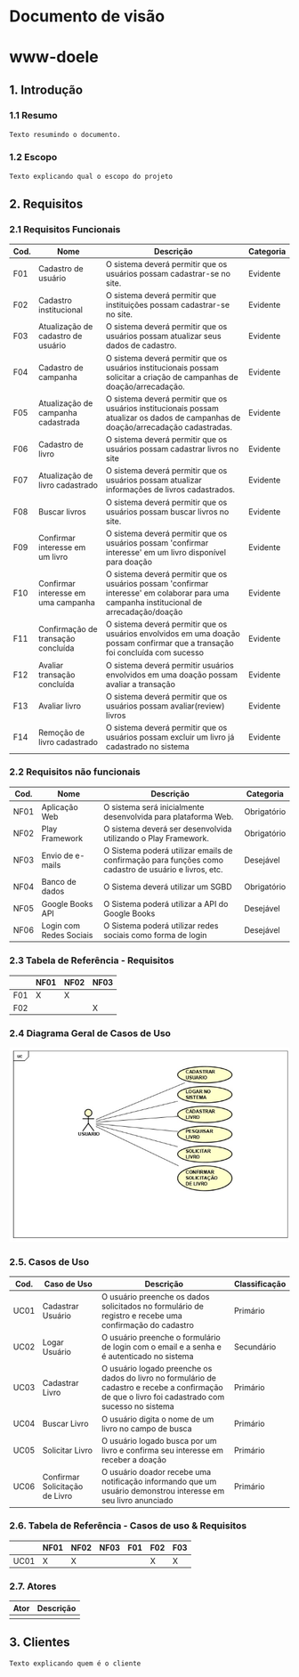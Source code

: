 # Documento de visão
# www-doele
## 1. Introdução
### 1.1 Resumo

    Texto resumindo o documento.

### 1.2 Escopo

    Texto explicando qual o escopo do projeto

## 2. Requisitos

### 2.1 Requisitos Funcionais

| Cod. | Nome | Descrição | Categoria |
| -------- | -------- | -------- | -------- |
| F01 | Cadastro de usuário | O sistema deverá permitir que os usuários possam cadastrar-se no site. |	Evidente|
| F02 | Cadastro institucional | O sistema deverá permitir que instituições possam cadastrar-se no site. |	Evidente|
| F03 | Atualização de cadastro de usuário | O sistema deverá permitir que os usuários possam atualizar seus dados de cadastro. |	Evidente|
| F04 | Cadastro de campanha | O sistema deverá permitir que os usuários institucionais possam solicitar a criação de campanhas de doação/arrecadação. |	Evidente|
| F05 | Atualização de campanha cadastrada| O sistema deverá permitir que os usuários institucionais possam atualizar os dados de campanhas de doação/arrecadação cadastradas. |	Evidente|
| F06 | Cadastro de livro | O sistema deverá permitir que os usuários possam cadastrar livros no site | Evidente|
| F07 | Atualização de livro cadastrado | O sistema deverá permitir que os usuários possam atualizar informações de livros cadastrados. | Evidente|
| F08 | Buscar livros | O sistema deverá permitir que os usuários possam buscar livros no site. | Evidente|
| F09 | Confirmar interesse em um livro | O sistema deverá permitir que os usuários possam 'confirmar interesse' em um livro disponível para doação | Evidente|
| F10 | Confirmar interesse em uma campanha | O sistema deverá permitir que os usuários possam 'confirmar interesse' em colaborar para uma campanha institucional de arrecadação/doação | Evidente|
| F11 | Confirmação de transação concluída | O sistema deverá permitir que os usuários envolvidos em uma doação possam confirmar que a transação foi concluída com sucesso | Evidente|
| F12 | Avaliar transação concluída | O sistema deverá permitir usuários envolvidos em uma doação possam avaliar a transação | Evidente|
| F13 | Avaliar livro | O sistema deverá permitir que os usuários possam avaliar(review) livros | Evidente|
| F14 | Remoção de livro cadastrado | O sistema deverá permitir que os usuários possam excluir um livro já cadastrado no sistema | Evidente|


### 2.2 Requisitos não funcionais

| Cod. | Nome | Descrição | Categoria |
| -------- | -------- | -------- | -------- |
| NF01 | Aplicação Web | O sistema será  inicialmente desenvolvida para plataforma Web. | Obrigatório|
| NF02 | Play Framework | O sistema deverá ser desenvolvida utilizando o Play Framework. | Obrigatório|
| NF03 | Envio de e-mails | O Sistema poderá utilizar emails de confirmação para funções como cadastro de usuário e livros, etc. | Desejável|
| NF04 | Banco de dados | O Sistema deverá utilizar um SGBD  | Obrigatório|
| NF05 | Google Books API | O Sistema poderá utilizar a API do Google Books | Desejável|
| NF06 | Login com Redes Sociais | O Sistema poderá utilizar redes sociais como forma de login  | Desejável|


### 2.3 Tabela de Referência - Requisitos

| | NF01 | NF02 | NF03 |
| -------- | -------- | -------- | -------- |
| F01 | X | X |	|
| F02 |  | | X |

### 2.4 Diagrama Geral de Casos de Uso

![Diagrama de casos de uso](diagrama-cdu.jpeg)

### 2.5. Casos de Uso

| Cod. | Caso de Uso | Descrição | Classificação |
| -------- | -------- | -------- | -------- |
| UC01 | Cadastrar Usuário | O usuário preenche os dados solicitados no formulário de registro e recebe uma confirmação do cadastro | Primário |
| UC02 | Logar Usuário | O usuário preenche o formulário de login com o email e a senha e é autenticado no sistema | Secundário |
| UC03 | Cadastrar Livro | O usuário logado preenche os dados do livro no formulário de cadastro e recebe a confirmação de que o livro foi cadastrado com sucesso no sistema | Primário |
| UC04 | Buscar Livro | O usuário digita o nome de um livro no campo de busca | Primário |
| UC05 | Solicitar Livro | O usuário logado busca por um livro e confirma seu interesse em receber a doação | Primário |
| UC06 | Confirmar Solicitação de Livro | O usuário doador recebe uma notificação informando que um usuário demonstrou interesse em seu livro anunciado | Primário |

### 2.6. Tabela de Referência - Casos de uso & Requisitos

| | NF01 | NF02 | NF03 | F01 | F02 | F03 |
| -------- | -------- | -------- | -------- | -------- | -------- | -------- |
| UC01 | X | X | | | X | X |

### 2.7. Atores

| Ator | Descrição |
| -------- | -------- |
| | |  

## 3. Clientes

    Texto explicando quem é o cliente

